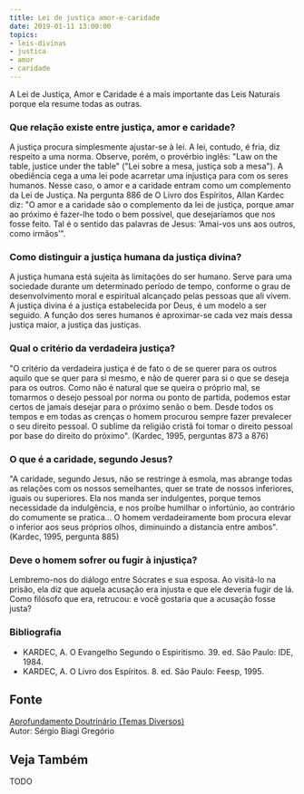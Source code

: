 ```yaml
---
title: Lei de justiça amor-e-caridade
date: 2019-01-11 13:00:00
topics: 
- leis-divinas
- justica
- amor
- caridade
---
```


A Lei de Justiça, Amor e Caridade é a mais importante das Leis Naturais
porque ela resume todas as outras.

### Que relação existe entre justiça, amor e caridade?
A justiça procura simplesmente ajustar-se à lei. A lei, contudo, é fria,
diz respeito a uma norma. Observe, porém, o provérbio inglês: "Law on
the table, justice under the table" ("Lei sobre a mesa, justiça sob a
mesa"). A obediência cega a uma lei pode acarretar uma injustiça para
com os seres humanos. Nesse caso, o amor e a caridade entram como um
complemento da Lei de Justiça. Na pergunta 886 de O Livro dos
Espíritos, Allan Kardec diz: "O amor e a caridade são o complemento da
lei de justiça, porque amar ao próximo é fazer-lhe todo o bem possível,
que desejaríamos que nos fosse feito. Tal é o sentido das palavras de
Jesus: ‘Amai-vos uns aos outros, como irmãos’".

### Como distinguir a justiça humana da justiça divina?
A justiça humana está sujeita às limitações do ser humano. Serve para
uma sociedade durante um determinado período de tempo, conforme o grau
de desenvolvimento moral e espiritual alcançado pelas pessoas que ali
vivem. A justiça divina é a justiça estabelecida por Deus, é um modelo a
ser seguido. A função dos seres humanos é aproximar-se cada vez mais
dessa justiça maior, a justiça das justiças.

### Qual o critério da verdadeira justiça?
"O critério da verdadeira justiça é de fato o de se querer para os
outros aquilo que se quer para si mesmo, e não de querer para si o que
se deseja para os outros. Como não é natural que se queira o próprio
mal, se tomarmos o desejo pessoal por norma ou ponto de partida, podemos
estar certos de jamais desejar para o próximo senão o bem. Desde todos
os tempos e em todas as crenças o homem procurou sempre fazer prevalecer
o seu direito pessoal. O sublime da religião cristã foi tomar o direito
pessoal por base do direito do próximo". (Kardec, 1995, perguntas 873 a
876)

### O que é a caridade, segundo Jesus?
"A caridade, segundo Jesus, não se restringe à esmola, mas abrange todas
as relações com os nossos semelhantes, quer se trate de nossos
inferiores, iguais ou superiores. Ela nos manda ser indulgentes, porque
temos necessidade da indulgência, e nos proíbe humilhar o infortúnio, ao
contrário do comumente se pratica... O homem verdadeiramente bom procura
elevar o inferior aos seus próprios olhos, diminuindo a distancia entre
ambos". (Kardec, 1995, pergunta 885)

### Deve o homem sofrer ou fugir à injustiça?
Lembremo-nos do diálogo entre Sócrates e sua esposa. Ao visitá-lo na
prisão, ela diz que aquela acusação era injusta e que ele deveria fugir
de lá. Como filósofo que era, retrucou: e você gostaria que a acusação
fosse justa?

### Bibliografia
* KARDEC, A. O Evangelho Segundo o Espiritismo. 39. ed. São Paulo: IDE, 1984.
* KARDEC, A. O Livro dos Espíritos. 8. ed. São Paulo: Feesp, 1995.

## Fonte
[Aprofundamento Doutrinário (Temas Diversos)](https://sites.google.com/view/aprofundamentodoutrinario/lei-de-justiça-amor-e-caridade)  
Autor: Sérgio Biagi Gregório

## Veja Também
TODO


